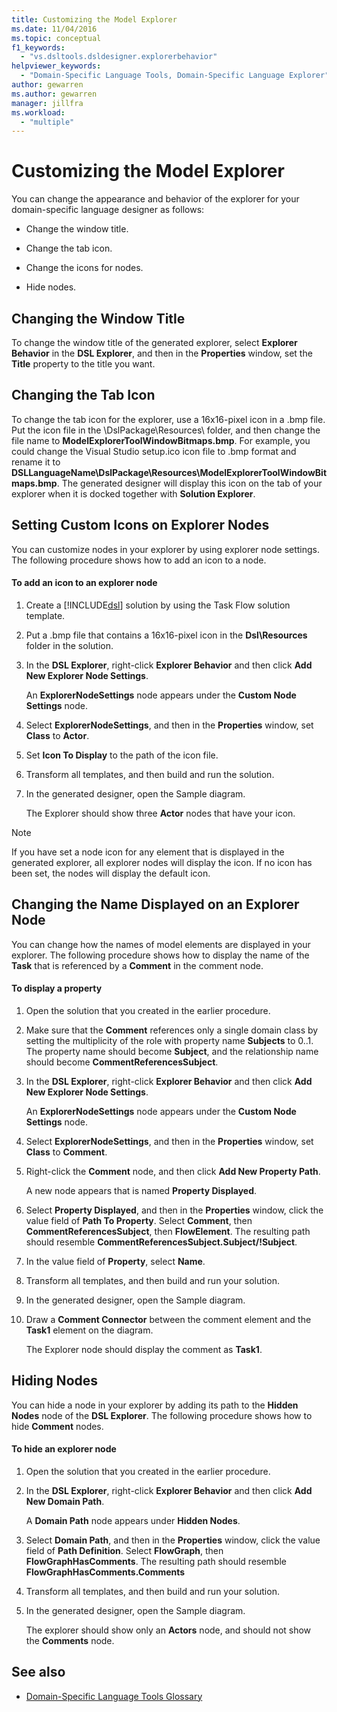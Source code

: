 ```yaml
---
title: Customizing the Model Explorer
ms.date: 11/04/2016
ms.topic: conceptual
f1_keywords:
  - "vs.dsltools.dsldesigner.explorerbehavior"
helpviewer_keywords:
  - "Domain-Specific Language Tools, Domain-Specific Language Explorer"
author: gewarren
ms.author: gewarren
manager: jillfra
ms.workload:
  - "multiple"
---
```

# Customizing the Model Explorer
You can change the appearance and behavior of the explorer for your domain-specific language designer as follows:

- Change the window title.

- Change the tab icon.

- Change the icons for nodes.

- Hide nodes.

## Changing the Window Title
 To change the window title of the generated explorer, select **Explorer Behavior** in the **DSL Explorer**, and then in the **Properties** window, set the **Title** property to the title you want.

## Changing the Tab Icon
 To change the tab icon for the explorer, use a 16x16-pixel icon in a .bmp file. Put the icon file in the \DslPackage\Resources\ folder, and then change the file name to **ModelExplorerToolWindowBitmaps.bmp**. For example, you could change the Visual Studio setup.ico icon file to .bmp format and rename it to **DSLLanguageName\DslPackage\Resources\ModelExplorerToolWindowBitmaps.bmp**. The generated designer will display this icon on the tab of your explorer when it is docked together with **Solution Explorer**.

## Setting Custom Icons on Explorer Nodes
 You can customize nodes in your explorer by using explorer node settings. The following procedure shows how to add an icon to a node.

#### To add an icon to an explorer node

1. Create a [!INCLUDE[dsl](../modeling/includes/dsl_md.md)] solution by using the Task Flow solution template.

2. Put a .bmp file that contains a 16x16-pixel icon in the **Dsl\Resources** folder in the solution.

3. In the **DSL Explorer**, right-click **Explorer Behavior** and then click **Add New Explorer Node Settings**.

    An **ExplorerNodeSettings** node appears under the **Custom Node Settings** node.

4. Select **ExplorerNodeSettings**, and then in the **Properties** window, set **Class** to **Actor**.

5. Set **Icon To Display** to the path of the icon file.

6. Transform all templates, and then build and run the solution.

7. In the generated designer, open the Sample diagram.

    The Explorer should show three **Actor** nodes that have your icon.

> [!NOTE]
> If you have set a node icon for any element that is displayed in the generated explorer, all explorer nodes will display the icon. If no icon has been set, the nodes will display the default icon.

## Changing the Name Displayed on an Explorer Node
 You can change how the names of model elements are displayed in your explorer. The following procedure shows how to display the name of the **Task** that is referenced by a **Comment** in the comment node.

#### To display a property

1. Open the solution that you created in the earlier procedure.

2. Make sure that the **Comment** references only a single domain class by setting the multiplicity of the role with property name **Subjects** to 0..1. The property name should become **Subject**, and the relationship name should become **CommentReferencesSubject**.

3. In the **DSL Explorer**, right-click **Explorer Behavior** and then click **Add New Explorer Node Settings**.

     An **ExplorerNodeSettings** node appears under the **Custom Node Settings** node.

4. Select **ExplorerNodeSettings**, and then in the **Properties** window, set **Class** to **Comment**.

5. Right-click the **Comment** node, and then click **Add New Property Path**.

     A new node appears that is named **Property Displayed**.

6. Select **Property Displayed**, and then in the **Properties** window, click the value field of **Path To Property**. Select **Comment**, then **CommentReferencesSubject**, then **FlowElement**. The resulting path should resemble **CommentReferencesSubject.Subject/!Subject**.

7. In the value field of **Property**, select **Name**.

8. Transform all templates, and then build and run your solution.

9. In the generated designer, open the Sample diagram.

10. Draw a **Comment Connector** between the comment element and the **Task1** element on the diagram.

     The Explorer node should display the comment as **Task1**.

## Hiding Nodes
 You can hide a node in your explorer by adding its path to the **Hidden Nodes** node of the **DSL Explorer**. The following procedure shows how to hide **Comment** nodes.

#### To hide an explorer node

1. Open the solution that you created in the earlier procedure.

2. In the **DSL Explorer**, right-click **Explorer Behavior** and then click **Add New Domain Path**.

     A **Domain Path** node appears under **Hidden Nodes**.

3. Select **Domain Path**, and then in the **Properties** window, click the value field of **Path Definition**. Select **FlowGraph**, then **FlowGraphHasComments**. The resulting path should resemble **FlowGraphHasComments.Comments**

4. Transform all templates, and then build and run your solution.

5. In the generated designer, open the Sample diagram.

     The explorer should show only an **Actors** node, and should not show the **Comments** node.

## See also

- [Domain-Specific Language Tools Glossary](https://msdn.microsoft.com/ca5e84cb-a315-465c-be24-76aa3df276aa)